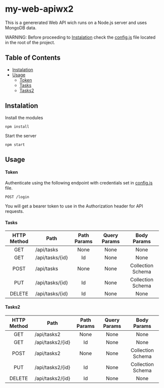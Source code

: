 # my-web-apiwx2
 This is a genererated Web API wich runs on a Node.js server and uses MongoDB data.

 WARNING: Before proceeding to [Instalation](#Instalation) check the [config.js](config.js) file located in the root of the project.

 ## Table of Contents
 * [Instalation](#Instalation)
 * [Usage](#Usage)
	 * [Token](#Token)
	 * [Tasks](#Tasks)
	 * [Tasks2](#Tasks2)

 ## Instalation
 Install the modules
 ```
 npm install
 ```
 Start the server
 ```
 npm start
 ```

 ## Usage

 #### Token
 Authenticate using the following endpoint with credentials set in [config.js](config.js) file.
 ``` 
 POST /login 
 ```
 You will get a bearer token to use in the Authorization header for API requests.
 
 #### Tasks
 |HTTP Method|Path | Path Params | Query Params | Body Params |
 |:-------------:|-------------|:-------------:|:-------------:|:-----:|
 |GET| /api/tasks|None|None|None|
 |GET| /api/tasks/{id}|Id|None|None|
 |POST| /api/tasks|None|None|Collection Schema|
 |PUT| /api/tasks/{id}|Id|None|Collection Schema|
 |DELETE| /api/tasks/{id}|Id|None|None|
 #### Tasks2
 |HTTP Method|Path | Path Params | Query Params | Body Params |
 |:-------------:|-------------|:-------------:|:-------------:|:-----:|
 |GET| /api/tasks2|None|None|None|
 |GET| /api/tasks2/{id}|Id|None|None|
 |POST| /api/tasks2|None|None|Collection Schema|
 |PUT| /api/tasks2/{id}|Id|None|Collection Schema|
 |DELETE| /api/tasks2/{id}|Id|None|None|